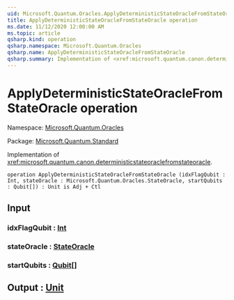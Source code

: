 ```yaml
---
uid: Microsoft.Quantum.Oracles.ApplyDeterministicStateOracleFromStateOracle
title: ApplyDeterministicStateOracleFromStateOracle operation
ms.date: 11/12/2020 12:00:00 AM
ms.topic: article
qsharp.kind: operation
qsharp.namespace: Microsoft.Quantum.Oracles
qsharp.name: ApplyDeterministicStateOracleFromStateOracle
qsharp.summary: Implementation of <xref:microsoft.quantum.canon.deterministicstateoraclefromstateoracle>.
---
```


# ApplyDeterministicStateOracleFromStateOracle operation

Namespace: [Microsoft.Quantum.Oracles](xref:Microsoft.Quantum.Oracles)

Package: [Microsoft.Quantum.Standard](https://nuget.org/packages/Microsoft.Quantum.Standard)


Implementation of <xref:microsoft.quantum.canon.deterministicstateoraclefromstateoracle>.

```qsharp
operation ApplyDeterministicStateOracleFromStateOracle (idxFlagQubit : Int, stateOracle : Microsoft.Quantum.Oracles.StateOracle, startQubits : Qubit[]) : Unit is Adj + Ctl
```


## Input

### idxFlagQubit : [Int](xref:microsoft.quantum.lang-ref.int)




### stateOracle : [StateOracle](xref:Microsoft.Quantum.Oracles.StateOracle)




### startQubits : [Qubit](xref:microsoft.quantum.lang-ref.qubit)[]





## Output : [Unit](xref:microsoft.quantum.lang-ref.unit)

